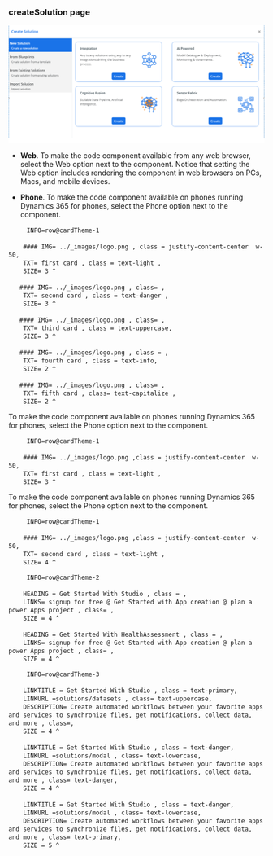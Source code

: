    ### createSolution page
 ![Slider control rendered on form](../_images/create-solution-image.png "Slider control rendered on form")  

- **Web**. To make the code component available from any web browser, select the Web option next to the component. Notice that setting the Web option includes rendering the component in web browsers on PCs, Macs, and mobile devices.

- **Phone**. To make the code component available on phones running Dynamics 365 for phones, select the Phone option next to the component.

 <!-- cards:start -->
         INFO=row@cardTheme-1

        #### IMG= ../_images/logo.png , class = justify-content-center  w-50,
        TXT= first card , class = text-light ,
        SIZE= 3 ^

       #### IMG= ../_images/logo.png , class= ,
        TXT= second card , class = text-danger ,
        SIZE= 3 ^ 

       #### IMG= ../_images/logo.png , class= ,
        TXT= third card , class = text-uppercase,
        SIZE= 3 ^

       #### IMG= ../_images/logo.png , class = ,
        TXT= fourth card , class = text-info,
        SIZE= 2 ^

       #### IMG= ../_images/logo.png , class= ,
        TXT= fifth card , class= text-capitalize ,
        SIZE= 2 ^

<!-- cards:end -->


  To make the code component available on phones running Dynamics 365 for phones, select the Phone option next to the component.

 <!-- cards:start -->
         INFO=row@cardTheme-1

        #### IMG= ../_images/logo.png ,class = justify-content-center  w-50,
        TXT= first card , class = text-light ,
        SIZE= 3 ^

<!-- cards:end -->

  To make the code component available on phones running Dynamics 365 for phones, select the Phone option next to the component.
<!-- cards:start -->
         INFO=row@cardTheme-1

        #### IMG= ../_images/logo.png ,class = justify-content-center  w-50,
        TXT= second card , class = text-light ,
        SIZE= 4 ^

<!-- cards:end -->

<!-- cards:start -->
         INFO=row@cardTheme-2

        HEADING = Get Started With Studio , class = ,
        LINKS= signup for free @ Get Started with App creation @ plan a power Apps project , class= ,
        SIZE = 4 ^
     
        HEADING = Get Started With HealthAssessment , class = ,
        LINKS= signup for free @ Get Started with App creation @ plan a power Apps project , class= ,
        SIZE = 4 ^   

<!-- cards:end -->

<!-- cards:start -->
         INFO=row@cardTheme-3

        LINKTITLE = Get Started With Studio , class = text-primary,
        LINKURL =solutions/datasets , class= text-uppercase,
        DESCRIPTION= Create automated workflows between your favorite apps and services to synchronize files, get notifications, collect data, and more , class=,
        SIZE = 4 ^
     
        LINKTITLE = Get Started With Studio , class = text-danger,
        LINKURL =solutions/modal , class= text-lowercase,
        DESCRIPTION= Create automated workflows between your favorite apps and services to synchronize files, get notifications, collect data, and more , class= text-danger,
        SIZE = 4 ^

        LINKTITLE = Get Started With Studio , class = text-danger,
        LINKURL =solutions/modal , class= text-lowercase,
        DESCRIPTION= Create automated workflows between your favorite apps and services to synchronize files, get notifications, collect data, and more , class= text-primary,
        SIZE = 5 ^   

<!-- cards:end -->
